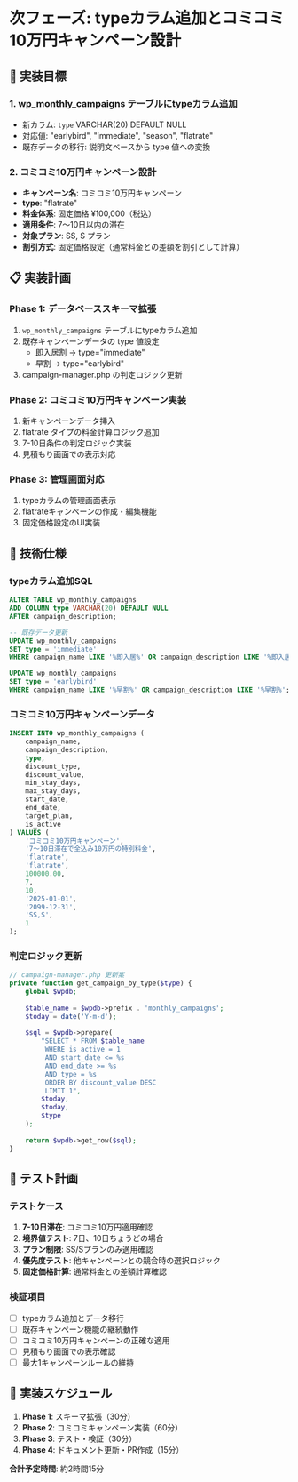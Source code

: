 # 次フェーズ: typeカラム追加とコミコミ10万円キャンペーン設計

## 🎯 実装目標

### 1. wp_monthly_campaigns テーブルにtypeカラム追加
- 新カラム: `type` VARCHAR(20) DEFAULT NULL
- 対応値: "earlybird", "immediate", "season", "flatrate"
- 既存データの移行: 説明文ベースから type 値への変換

### 2. コミコミ10万円キャンペーン設計
- **キャンペーン名**: コミコミ10万円キャンペーン
- **type**: "flatrate"
- **料金体系**: 固定価格 ¥100,000（税込）
- **適用条件**: 7〜10日以内の滞在
- **対象プラン**: SS, S プラン
- **割引方式**: 固定価格設定（通常料金との差額を割引として計算）

## 📋 実装計画

### Phase 1: データベーススキーマ拡張
1. `wp_monthly_campaigns` テーブルにtypeカラム追加
2. 既存キャンペーンデータの type 値設定
   - 即入居割 → type="immediate"
   - 早割 → type="earlybird"
3. campaign-manager.php の判定ロジック更新

### Phase 2: コミコミ10万円キャンペーン実装
1. 新キャンペーンデータ挿入
2. flatrate タイプの料金計算ロジック追加
3. 7-10日条件の判定ロジック実装
4. 見積もり画面での表示対応

### Phase 3: 管理画面対応
1. typeカラムの管理画面表示
2. flatrateキャンペーンの作成・編集機能
3. 固定価格設定のUI実装

## 🔧 技術仕様

### typeカラム追加SQL
```sql
ALTER TABLE wp_monthly_campaigns 
ADD COLUMN type VARCHAR(20) DEFAULT NULL 
AFTER campaign_description;

-- 既存データ更新
UPDATE wp_monthly_campaigns 
SET type = 'immediate' 
WHERE campaign_name LIKE '%即入居%' OR campaign_description LIKE '%即入居%';

UPDATE wp_monthly_campaigns 
SET type = 'earlybird' 
WHERE campaign_name LIKE '%早割%' OR campaign_description LIKE '%早割%';
```

### コミコミ10万円キャンペーンデータ
```sql
INSERT INTO wp_monthly_campaigns (
    campaign_name, 
    campaign_description, 
    type,
    discount_type, 
    discount_value, 
    min_stay_days,
    max_stay_days,
    start_date, 
    end_date, 
    target_plan,
    is_active
) VALUES (
    'コミコミ10万円キャンペーン',
    '7〜10日滞在で全込み10万円の特別料金',
    'flatrate',
    'flatrate',
    100000.00,
    7,
    10,
    '2025-01-01',
    '2099-12-31',
    'SS,S',
    1
);
```

### 判定ロジック更新
```php
// campaign-manager.php 更新案
private function get_campaign_by_type($type) {
    global $wpdb;
    
    $table_name = $wpdb->prefix . 'monthly_campaigns';
    $today = date('Y-m-d');
    
    $sql = $wpdb->prepare(
        "SELECT * FROM $table_name 
         WHERE is_active = 1 
         AND start_date <= %s 
         AND end_date >= %s 
         AND type = %s
         ORDER BY discount_value DESC 
         LIMIT 1",
        $today,
        $today,
        $type
    );
    
    return $wpdb->get_row($sql);
}
```

## 🧪 テスト計画

### テストケース
1. **7-10日滞在**: コミコミ10万円適用確認
2. **境界値テスト**: 7日、10日ちょうどの場合
3. **プラン制限**: SS/Sプランのみ適用確認
4. **優先度テスト**: 他キャンペーンとの競合時の選択ロジック
5. **固定価格計算**: 通常料金との差額計算確認

### 検証項目
- [ ] typeカラム追加とデータ移行
- [ ] 既存キャンペーン機能の継続動作
- [ ] コミコミ10万円キャンペーンの正確な適用
- [ ] 見積もり画面での表示確認
- [ ] 最大1キャンペーンルールの維持

## 📅 実装スケジュール

1. **Phase 1**: スキーマ拡張（30分）
2. **Phase 2**: コミコミキャンペーン実装（60分）
3. **Phase 3**: テスト・検証（30分）
4. **Phase 4**: ドキュメント更新・PR作成（15分）

**合計予定時間**: 約2時間15分
